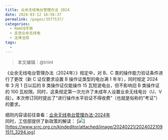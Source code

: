 ```yaml
---
title: 业余无线电台管理办法 2024
date: 2024-03-12 16:56:37
permalink: /pages/35f7537/
categories:
  - HamCQ手册
  - 走进业余无线电
  - 法律法规
tags:
  - 
---
```

> 本文编辑：@triint

《业余无线电台管理办法（2024年）》规定中，对 B、C 类的操作能力验证条件进行了更改（新 C 证仅要求设置 B 操作证类型的电台满 1 年半），同时规定 2024 年 3 月 1 日以后的 B 类操作证仅能操作 15 瓦短波电台，但不影响旧 B 类操作证的 100 瓦权限。同时，这条规定第一次允许了未成年人设置业余无线电台（U、V 段）。本次修订同时提出了“进行操作水平验证不得收费”（也就是俗称的“考证”）的要求。

细则内容请前往查看：[业余无线电台管理办法-2024年](https://wap.miit.gov.cn/gyhxxhb/jgsj/cyzcyfgs/bmgz/wxdl/art/2024/art_9a2dba77d86942cebd1e9cbacd2d4b20.html)  
同时，工信部提供了新政策的解读：
[![](https://www.srrc.org.cn/kindeditor/attached/image/20240221/20240221091511_3294.jpg)][https://www.srrc.org.cn/kindeditor/attached/image/20240221/20240221091511_3294.jpg]
